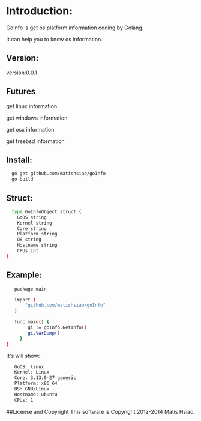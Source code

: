 # Introduction:
  GoInfo is get os platform information coding by Golang.
  
  It can help you to know os information.
  
  
## Version:

version:0.0.1

## Futures

get linux information

get windows information

get osx information

get freebsd information
  
  
## Install:
```sh
  go get github.com/matishsiao/goInfo
  go build
```

## Struct:
```sh
  type GoInfoObject struct {
	GoOS string
	Kernel string
	Core string
	Platform string
	OS string
	Hostname string
	CPUs int
}
```

## Example:

```sh   
   package main

   import (
	   "github.com/matishsiao/goInfo"
   )

   func main() {
		gi := goInfo.GetInfo()
		gi.VarDump()
	 }
}
```

It's will show:

```sh
   GoOS: linux
   Kernel: Linux
   Core: 3.13.0-27-generic
   Platform: x86_64
   OS: GNU/Linux
   Hostname: ubuntu
   CPUs: 1
```

##License and Copyright
This software is Copyright 2012-2014 Matis Hsiao.
